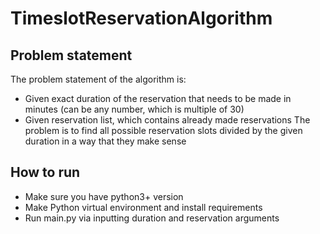 # TimeslotReservationAlgorithm

## Problem statement
The problem statement of the algorithm is:
* Given exact duration of the reservation that needs to be made in minutes (can be any number, which is multiple of 30)
* Given reservation list, which contains already made reservations
The problem is to find all possible reservation slots divided by the given duration in a way that they make sense

## How to run
* Make sure you have python3+ version
* Make Python virtual environment and install requirements
* Run main.py via inputting duration and reservation arguments
